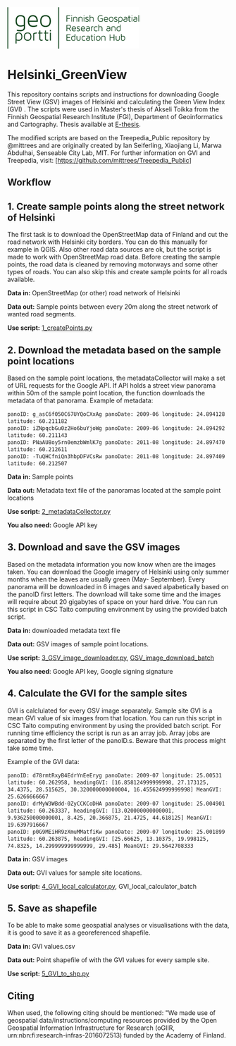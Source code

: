 <img src="https://github.com/geoportti/Logos/blob/master/geoportti_logo_300px.png">

# Helsinki_GreenView

This repository contains scripts and instructions for downloading Google Street View (GSV) images of Helsinki and calculating the Green View Index (GVI) . The scripts were used in Master's thesis of Akseli Toikka from the Finnish Geospatial Research Institute (FGI), Department of Geoinformatics and Cartography. Thesis available at [E-thesis](https://helda.helsinki.fi/bitstream/handle/10138/302224/Toikka_Akseli_Pro_gradu_2019.pdf?sequence=2&isAllowed=y).

The modified scripts are based on the Treepedia_Public repository by @mittrees and are originally created by Ian Seiferling, Xiaojiang Li, Marwa Abdulhai, Senseable City Lab, MIT. For further information on GVI and Treepedia, visit: [https://github.com/mittrees/Treepedia_Public]

## Workflow
## 1. Create sample points along the street network of Helsinki
The first task is to download the OpenStreetMap data of Finland and cut the road network with Helsinki city borders. You can do this manually for example in QGIS. Also other road data sources are ok, but the script is made to work with OpenStreetMap road data. Before creating the sample points, the road data is cleaned by removing motorways and some other types of roads. You can also skip this and create sample points for all roads available. 

**Data in:** OpenStreetMap (or other) road network of Helsinki

**Data out:** Sample points between every 20m along the street network of wanted road segments.

**Use script:** [1_createPoints.py](https://github.com/geoporttishare/Helsinki_GreenView/blob/master/1_createPoints_org.py)


## 2. Download the metadata based on the sample point locations
Based on the sample point locations, the metadataCollector will make a set of URL requests for the Google API. If API holds a street view panorama within 50m of the sample point location, the function downloads the metadata of that panorama. Example of metadata:
```
panoID: g_asC6f050C67UYQoCXxAg panoDate: 2009-06 longitude: 24.894128 latitude: 60.211182
panoID: iZNpqcbGu0z2Ho6buYjoWg panoDate: 2009-06 longitude: 24.894292 latitude: 60.211143
panoID: PNaAU8oy5rn0emzbWmlK7g panoDate: 2011-08 longitude: 24.897470 latitude: 60.212611
panoID: -TuQHCfniQn3hbpDFVCsRw panoDate: 2011-08 longitude: 24.897409 latitude: 60.212507
```
**Data in:** Sample points

**Data out:** Metadata text file of the panoramas located at the sample point locations

**Use script:** [2_metadataCollector.py](https://github.com/geoporttishare/Helsinki_GreenView/blob/master/2_metadataCollector.py)

**You also need:** Google API key



## 3. Download and save the GSV images
Based on the metadata information you now know when are the images taken. You can download the Google imagery of Helsinki using only summer months when the leaves are usually green (May- September). Every panorama will be downloaded in 6 images and saved alpabetically based on the panoID first letters. The download will take some time and the images will require about 20 gigabytes of space on your hard drive. You can run this script in CSC Taito computing environment by using the provided batch script.

**Data in:** downloaded metadata text file

**Data out:** GSV images of sample point locations.

**Use script:** [3_GSV_image_downloader.py](https://github.com/geoporttishare/Helsinki_GreenView/blob/master/3_GSV_image_downloader.py), [GSV_image_download_batch](https://github.com/geoporttishare/Helsinki_GreenView/blob/master/GSV_Image_download_batch.py)

**You also need**: Google API key, Google signing signature



## 4. Calculate the GVI for the sample sites
GVI is calclulated for every GSV image separately. Sample site GVI is a mean GVI value of six images from that location. You can run this script in CSC Taito computing environment by using the provided batch script. For running time efficiency the script is run as an array job. Array jobs are separated by the first letter of the panoID.s. Beware that this process might take some time.

Example of the GVI data:
```
panoID: d78rmtRxyB4EdrYnEeEryg panoDate: 2009-07 longitude: 25.00531 latitude: 60.262958, headingGVI: [16.858124999999998, 27.173125, 34.4375, 28.515625, 30.320000000000004, 16.455624999999998] MeanGVI: 25.6266666667
panoID: drMyW3WBdd-0ZyCCKCoDHA panoDate: 2009-07 longitude: 25.004901 latitude: 60.263337, headingGVI: [13.020000000000001, 9.936250000000001, 8.425, 20.366875, 21.4725, 44.618125] MeanGVI: 19.6397916667
panoID: p0G9MEiHR9zXmuMMatfiKw panoDate: 2009-07 longitude: 25.001899 latitude: 60.263875, headingGVI: [25.66625, 13.10375, 19.998125, 74.8325, 14.299999999999999, 29.485] MeanGVI: 29.5642708333
```

**Data in:** GSV images

**Data out:** GVI values for sample site locations.

**Use script:** [4_GVI_local_calculator.py](https://github.com/geoporttishare/Helsinki_GreenView/blob/master/4_GVI_local_calculator.py), GVI_local_calculator_batch



## 5. Save as shapefile

To be able to make some geospatial analyses or visualisations with the data, it is good to save it as a georeferenced shapefile. 

**Data in:** GVI values.csv

**Data out:** Point shapefile of with the GVI values for every sample site.

**Use script:** [5_GVI_to_shp.py](https://github.com/geoporttishare/Helsinki_GreenView/blob/master/5_GVI_to_shp.py)


## Citing
When used, the following citing should be mentioned: "We made use of geospatial data/instructions/computing resources provided by the Open Geospatial Information Infrastructure for Research (oGIIR, urn:nbn:fi:research-infras-2016072513) funded by the Academy of Finland.
